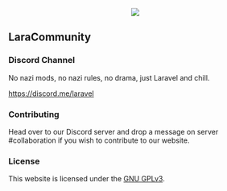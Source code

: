 <p align="center"><img src="https://i.imgur.com/j9zbjuq.png"></p>

## LaraCommunity

### Discord Channel

No nazi mods, no nazi rules, no drama, just Laravel and chill. 

https://discord.me/laravel


### Contributing

Head over to our Discord server and drop a message on server #collaboration if you wish to contribute to our website.


### License

This website is licensed under the [GNU GPLv3](https://www.gnu.org/licenses/gpl-3.0.en.html).
